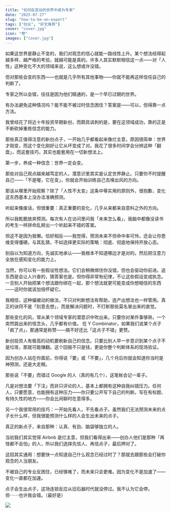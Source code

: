 ```yaml
---
title: "如何在变动的世界中成为专家"
date: "2025-07-27"
slug: "how-to-be-an-expert"
tags: ["创业", "好文推荐"]
cover: "cover.jpg"
icon: "😎"
images: ["cover.jpg"]
---
```

如果这世界是静止不变的，我们对观念的信心就能一路线性上升。某个想法经得起越多样、越严格的考验，就越可能是真的。许多人其实默默相信这一点——对「人性」这种变化不大的领域来说，这么想或许没错。



但对那些会变的东西——也就是几乎所有其他事物——你就不能再这样信任自己的判断了。



专家之所以会错，往往是因为他们精通的，是一个早已过期的世界。



有办法避免这种情况吗？能不能不被过时信念困住？答案是——可以，但得靠一点方法。



我曾经花了将近十年投资早期新创，而颇具讽刺的是，要在这领域成功，靠的正是不断砍掉重练信念的能力。



那些真正值得注意的新创点子，一开始几乎都看起来像烂主意，原因很简单：世界才刚变，而这个变化刚好让它从坏变成了对。我花了很多时间学会分辨这种「翻盘」，而这套技巧，其实也能套用在一切新想法上。



第一步，养成一种信念：世界一定会变。



那些对自己观点越来越笃定的人，潜意识里其实是认定世界静止。只要你不时提醒自己——「不是喔，它在变」，你就会开始训练自己去嗅出风的方向。



那该从哪里开始观察？除了「人性不太变」这条中等实用的原则外，很抱歉，变化这东西基本上没办法准确预测。



听起来像废话，但很重要：真正重要的变化，几乎从来都来自意料之外的方向。



所以我乾脆放弃预测。每次有人在访问里问我「未来怎么看」，我脑中都像没读书的考生一样拼命乱掰出一个听起来不错的答案。



但这不是因为我懒。恰好相反——我觉得，预测未来不但命中率可怜，还会让你思维变得僵硬。与其乱猜，不如选择更实际的策略：彻底、彻底地保持开放心态。



别自以为知道方向，先诚实地承认——我根本不知道哪边才是对的。然后把注意力全放在感知变化的能力上。



当然，你可以有一些假设性想法。它们会稍微绑住你没错，但也会驱动你前进。追东西是会让人兴奋的，猜答案也是。但你得非常有纪律，不让这些假设变成执念。
一旦别人开始把某个想法跟你绑在一起，那个想法就更可能变成你想相信的东西——这时你就该加倍怀疑它。



我相信，这种偏被动的做法，不只对判断想法有帮助，连产出想法也一样管用。真正的诀窍不是「刻意去想」，而是解决问题时，不打断那些莫名冒出来的直觉。



那些变化的风，常从某个领域专家的潜意识中吹出来。只要你对某件事够熟，一个突然跳出来的怪念头，几乎都有价值。
在 Y Combinator，如果我们说某个点子「疯了点」，那通常是称赞——搞不好还比「这点子不错」更赞。



新创投资人有极高的动机要刷新自己的信念。只要比别人早一步意识到某个点子不是垃圾，那就可能赚翻。这个回报不只是钱，更是你整个判断体系的现场验证。



因为创办人站在你面前，你得说「要」或「不要」，几个月后你就会知道你当时是神预测，还是大走眼。



那些说「不要」而错过 Google 的人（真的有几个），这笔帐会记一辈子。



凡是对想法要「下注」而非只评论的人，基本上都拥有这种自我纠错压力。任何人，只要愿意，也能拥有这种压力——你只要公开写下自己的判断。写在有标题、有持久性的地方——你会比闲聊时在意得多。



另一个我很常用的技巧：一开始先看人，不先看点子。虽然我们无法预测未来的点子长什么样，但我很能预测什么样的人会生出未来的点子。



真正的新点子，来自那种：认真、有劲、脑袋够独立的人。



当初我们其实觉得 Airbnb 是烂主意，但我们看得出来——创办人他们是那种「再怪都不会怕」的人，所以我们选择先信人、再信点子，最后押对了。



这招其实通用：想要快一点知道自己什么观念已经过时了？那就去跟那些会打破你观念的人当朋友。



不被自己的专业反困住，已经够难了，而未来只会更难。因为变化不是加速了——变化一直都在加速。



点子会生出点子，这场连锁反应从旧石器时代就没停过。我不认为它会停。
但⋯⋯也许我会错。（最好是）




![](https://prod-files-secure.s3.us-west-2.amazonaws.com/112d0858-5090-4d34-a606-b75eb8d65fd2/46476355-9cf3-4e99-9b7a-3531bc426380/1000202064.png?X-Amz-Algorithm=AWS4-HMAC-SHA256&X-Amz-Content-Sha256=UNSIGNED-PAYLOAD&X-Amz-Credential=ASIAZI2LB4667L56K22A%2F20250817%2Fus-west-2%2Fs3%2Faws4_request&X-Amz-Date=20250817T221243Z&X-Amz-Expires=3600&X-Amz-Security-Token=IQoJb3JpZ2luX2VjEEwaCXVzLXdlc3QtMiJHMEUCIQDqy9kIcmOmUxEaDhj5Nn8fy3tQOiBTZGP0c%2Bt8XtD6swIgKdcayLgQlbtzLjkhu7CUlNMabAS%2FXKtf1j9PH2FA2SkqiAQIlf%2F%2F%2F%2F%2F%2F%2F%2F%2F%2FARAAGgw2Mzc0MjMxODM4MDUiDBZ55Rh7sQH7wsUN1CrcA2fkdG%2Bvl1VA1duCnLn4n4tUUoi4OXFt%2FHR6oobk7ly8cEpAL2a7JmXhcvnb5%2Bwiu7x8MrO%2F9Qb4fc%2BSGiqLKnUbE0ThTHx1U5Wo7dCaqqJ09J5LjLWIlfv7thXYZJ6Buzrgr52jcf4b8hWdNhQ%2FbGSMJXx4ZN0E%2F2W3gz1tP67l7EpaZZ%2F12Rx4bjqUQLEnO2J678eUVUiq0wgKZMjh4jtGzP2e%2FBqTohHYFMVz4cSKFWCpb8v%2Fkg985txtAYu%2F6N7xpWVQwomVGBwRBENB7yGMw5od2WCu1MPT3O2svx76uIRXkHi%2Fur4l0xTHM3uWdJaEPZTJOdRnCo0F2I42oPmxY1qKsgCkh%2BJzDAGTEa1LjHO2icV9WkWS1%2BbiKhnRLZNNaenIOy%2BI%2FngAlfZs3lslK4zd%2BCDFoRoKOaiOSAaIlZUkbattWGtargaI%2BrkFyQTJvXHl5tWuZJMZNh133YRA83rygcg1UJqSTQb5CpsiQsKDJIiveXm%2B5LoHSaTQ0OpEu%2BqcB1B2e8F1IxLj0JwugnOW%2BVOMNyqyDbjGgiYBBCkH1rNofPa%2BTRfHIcKNRt3xxjf4nqZbcP53wTNvv8jIuhExsZnGIYYH7JlnqLAc3jSHjULOcU%2FprGnwMMDfiMUGOqUB30oip%2Bj5%2BYyogc405HV233CnqOFF%2FpUZ%2F6X50f33OYqEtmb9FDH36NeTPtvvc7E3ZZ9kFJ%2FLDk7LsKLdIDrcYdPiTu9wTQR6QlHxl8f%2B54b8BSgoZxgxd%2F6ByFGhcJLw%2BsJfvWsoNkHmQD7woaVMShvkjOU9C6tnCr%2BQ%2FoL4tNyI2d5ElEqgLqhoupJMEQXRlFJ%2Bv9kt8Ai%2FT0LVcEDF5Aqi5a%2Fb&X-Amz-Signature=83a56faacf12721ae95c8441cbfa75f1243cdc0bb610889bb85ff4e2da327a4d&X-Amz-SignedHeaders=host&x-amz-checksum-mode=ENABLED&x-id=GetObject)

